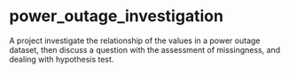 # power_outage_investigation
A project investigate the relationship of the values in a power outage dataset, then discuss a question with the assessment of missingness, and dealing with hypothesis test.
